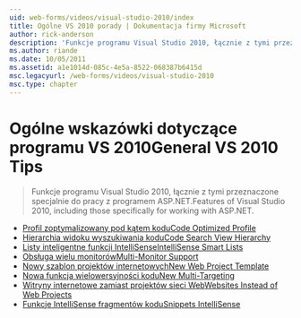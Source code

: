 ```yaml
---
uid: web-forms/videos/visual-studio-2010/index
title: Ogólne VS 2010 porady | Dokumentacja firmy Microsoft
author: rick-anderson
description: 'Funkcje programu Visual Studio 2010, łącznie z tymi przeznaczone specjalnie do pracy z programem ASP.NET.'
ms.author: riande
ms.date: 10/05/2011
ms.assetid: a1e1014d-085c-4e5a-8522-068387b6415d
msc.legacyurl: /web-forms/videos/visual-studio-2010
msc.type: chapter
---
```

<a name="general-vs-2010-tips"></a><span data-ttu-id="cd9be-103">Ogólne wskazówki dotyczące programu VS 2010</span><span class="sxs-lookup"><span data-stu-id="cd9be-103">General VS 2010 Tips</span></span>
====================
> <span data-ttu-id="cd9be-104">Funkcje programu Visual Studio 2010, łącznie z tymi przeznaczone specjalnie do pracy z programem ASP.NET.</span><span class="sxs-lookup"><span data-stu-id="cd9be-104">Features of Visual Studio 2010, including those specifically for working with ASP.NET.</span></span>


- [<span data-ttu-id="cd9be-105">Profil zoptymalizowany pod kątem kodu</span><span class="sxs-lookup"><span data-stu-id="cd9be-105">Code Optimized Profile</span></span>](visual-studio-2010-quick-hit-code-optimized-profile.md)
- [<span data-ttu-id="cd9be-106">Hierarchia widoku wyszukiwania kodu</span><span class="sxs-lookup"><span data-stu-id="cd9be-106">Code Search View Hierarchy</span></span>](visual-studio-2010-quick-hit-code-search-view-hierarchy.md)
- [<span data-ttu-id="cd9be-107">Listy inteligentne funkcji IntelliSense</span><span class="sxs-lookup"><span data-stu-id="cd9be-107">IntelliSense Smart Lists</span></span>](visual-studio-2010-quick-hit-intellisense-smart-lists.md)
- [<span data-ttu-id="cd9be-108">Obsługa wielu monitorów</span><span class="sxs-lookup"><span data-stu-id="cd9be-108">Multi-Monitor Support</span></span>](visual-studio-2010-quick-hit-multi-monitor-support.md)
- [<span data-ttu-id="cd9be-109">Nowy szablon projektów internetowych</span><span class="sxs-lookup"><span data-stu-id="cd9be-109">New Web Project Template</span></span>](visual-studio-2010-quick-hit-new-web-project-template.md)
- [<span data-ttu-id="cd9be-110">Nowa funkcja wielowersyjności kodu</span><span class="sxs-lookup"><span data-stu-id="cd9be-110">New Multi-Targeting</span></span>](visual-studio-2010-quick-hit-new-multi-targeting.md)
- [<span data-ttu-id="cd9be-111">Witryny internetowe zamiast projektów sieci Web</span><span class="sxs-lookup"><span data-stu-id="cd9be-111">Websites Instead of Web Projects</span></span>](visual-studio-2010-quick-hit-websites-instead-of-web-projects.md)
- [<span data-ttu-id="cd9be-112">Funkcje IntelliSense fragmentów kodu</span><span class="sxs-lookup"><span data-stu-id="cd9be-112">Snippets IntelliSense</span></span>](visual-studio-2010-quick-hit-snippets-intellisense.md)
